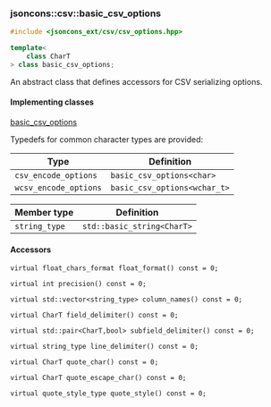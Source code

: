 ### jsoncons::csv::basic_csv_options

```c++
#include <jsoncons_ext/csv/csv_options.hpp>

template< 
    class CharT
> class basic_csv_options;
```

An abstract class that defines accessors for CSV serializing options.

#### Implementing classes

[basic_csv_options](basic_csv_options.md)

Typedefs for common character types are provided:

Type                |Definition
--------------------|------------------------------
`csv_encode_options`        |`basic_csv_options<char>`
`wcsv_encode_options`       |`basic_csv_options<wchar_t>`

Member type                         |Definition
------------------------------------|------------------------------
`string_type`|`std::basic_string<CharT>`

#### Accessors

    virtual float_chars_format float_format() const = 0;

    virtual int precision() const = 0;

    virtual std::vector<string_type> column_names() const = 0;

    virtual CharT field_delimiter() const = 0;

    virtual std::pair<CharT,bool> subfield_delimiter() const = 0;

    virtual string_type line_delimiter() const = 0;

    virtual CharT quote_char() const = 0;

    virtual CharT quote_escape_char() const = 0;

    virtual quote_style_type quote_style() const = 0;

